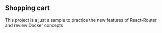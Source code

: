 ## Shopping cart

This project is a just a sample to practice the new features of React-Router and review Docker concepts